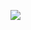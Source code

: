 ![](https://github.com/ocodo/ocodo-logo-2022/blob/master/pngs/ocodo-2022-final-light-640x640.png?raw=true)
